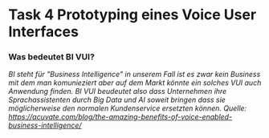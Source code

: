 # Task 4 Prototyping eines Voice User Interfaces

### Was bedeutet BI VUI?
*BI steht für "Business Intelligence" in unserem Fall ist es zwar kein Business mit dem man komunieziert aber auf dem Markt könnte ein solches VUI auch Anwendung finden. BI VUI beudeutet also dass Unternehmen ihre Sprachassistenten durch Big Data und AI soweit bringen dass sie möglicherweise den normalen Kundenservice ersetzten können.*
_*Quelle:* https://acuvate.com/blog/the-amazing-benefits-of-voice-enabled-business-intelligence/_
